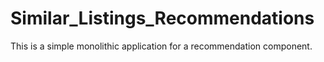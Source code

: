 # Similar_Listings_Recommendations
This is a simple monolithic application for a recommendation component.
